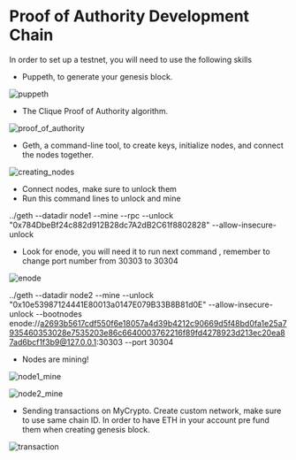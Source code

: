 # Proof of Authority Development Chain


In order to set up a testnet, you will need to use the following skills

* Puppeth, to generate your genesis block.

![puppeth](screenshots/puppeth.png)

* The Clique Proof of Authority algorithm.

![proof_of_authority](screenshots/proof_of_authority.png)


* Geth, a command-line tool, to create keys, initialize nodes, and connect the nodes together.


![creating_nodes](screenshots/creating_nodes.png)

* Connect nodes, make sure to unlock them 
* Run this command lines to unlock and mine 

../geth --datadir node1 --mine --rpc --unlock "0x784DbeBf24c882d912B28dc7A2dB2C61f8802828" --allow-insecure-unlock



*  Look for enode, you will need it to run next command , remember to change port number from 30303 to 30304

![enode](screenshots/enode.png)


../geth --datadir node2 --mine --unlock "0x10e53987124441E80013a0147E079B33B8B81d0E" --allow-insecure-unlock --bootnodes enode://a2693b5617cdf550f6e18057a4d39b4212c90669d5f48bd0fa1e25a7935460353028e7535203e86c6640003762216f89fd4278923d213ec20ea87ad6bcf1f3b9@127.0.0.1:30303 --port 30304


* Nodes are mining!

![node1_mine](screenshots/node1_mine.png)


![node2_mine](screenshots/node2_mine.png)

* Sending transactions on MyCrypto. Create custom network, make sure to use same chain ID. In order to have ETH in your account pre fund them when creating genesis block.

![transaction](screenshots/transaction.png)



